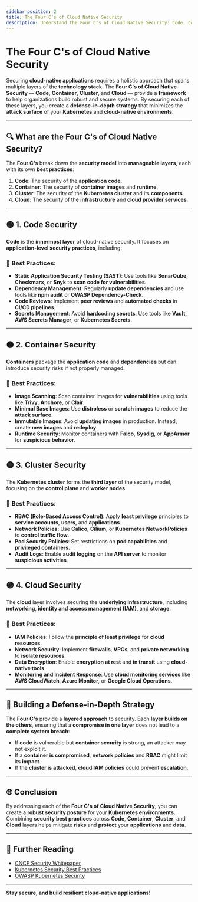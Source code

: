 ```yaml
---
sidebar_position: 2
title: The Four C's of Cloud Native Security
description: Understand the Four C's of Cloud Native Security: Code, Container, Cluster, and Cloud, and learn best practices to secure Kubernetes environments.
---
```


# The Four C's of Cloud Native Security

Securing **cloud-native applications** requires a holistic approach that spans multiple layers of the **technology stack**. The **Four C's of Cloud Native Security** — **Code**, **Container**, **Cluster**, and **Cloud** — provide a **framework** to help organizations build robust and secure systems. By securing each of these layers, you create a **defense-in-depth strategy** that minimizes the **attack surface** of your **Kubernetes** and **cloud-native environments**.

---

## 🔍 **What are the Four C's of Cloud Native Security?**

The **Four C's** break down the **security model** into **manageable layers**, each with its own **best practices**:

1. **Code**: The security of the **application code**.
2. **Container**: The security of **container images** and **runtime**.
3. **Cluster**: The security of the **Kubernetes cluster** and its **components**.
4. **Cloud**: The security of the **infrastructure** and **cloud provider services**.

---

## 🟢 **1. Code Security**

**Code** is the **innermost layer** of cloud-native security. It focuses on **application-level security practices**, including:

### 🔐 **Best Practices:**

- **Static Application Security Testing (SAST)**: Use tools like **SonarQube**, **Checkmarx**, or **Snyk** to **scan code for vulnerabilities**.
- **Dependency Management**: Regularly **update dependencies** and use tools like **npm audit** or **OWASP Dependency-Check**.
- **Code Reviews**: Implement **peer reviews** and **automated checks** in **CI/CD pipelines**.
- **Secrets Management**: Avoid **hardcoding secrets**. Use tools like **Vault**, **AWS Secrets Manager**, or **Kubernetes Secrets**.

---

## 🟠 **2. Container Security**

**Containers** package the **application code** and **dependencies** but can introduce security risks if not properly managed.

### 🔐 **Best Practices:**

- **Image Scanning**: Scan container images for **vulnerabilities** using tools like **Trivy**, **Anchore**, or **Clair**.
- **Minimal Base Images**: Use **distroless** or **scratch images** to reduce the **attack surface**.
- **Immutable Images**: Avoid **updating images** in production. Instead, create **new images** and **redeploy**.
- **Runtime Security**: Monitor containers with **Falco**, **Sysdig**, or **AppArmor** for **suspicious behavior**.

---

## 🟡 **3. Cluster Security**

The **Kubernetes cluster** forms the **third layer** of the security model, focusing on the **control plane** and **worker nodes**.

### 🔐 **Best Practices:**

- **RBAC (Role-Based Access Control)**: Apply **least privilege** principles to **service accounts**, **users**, and **applications**.
- **Network Policies**: Use **Calico**, **Cilium**, or **Kubernetes NetworkPolicies** to **control traffic flow**.
- **Pod Security Policies**: Set restrictions on **pod capabilities** and **privileged containers**.
- **Audit Logs**: Enable **audit logging** on the **API server** to monitor **suspicious activities**.

---

## 🟣 **4. Cloud Security**

The **cloud** layer involves securing the **underlying infrastructure**, including **networking**, **identity and access management (IAM)**, and **storage**.

### 🔐 **Best Practices:**

- **IAM Policies**: Follow the **principle of least privilege** for **cloud resources**.
- **Network Security**: Implement **firewalls**, **VPCs**, and **private networking** to **isolate resources**.
- **Data Encryption**: Enable **encryption at rest** and **in transit** using **cloud-native tools**.
- **Monitoring and Incident Response**: Use **cloud monitoring services** like **AWS CloudWatch**, **Azure Monitor**, or **Google Cloud Operations**.

---

## 🎯 **Building a Defense-in-Depth Strategy**

The **Four C's** provide a **layered approach** to security. Each **layer builds on the others**, ensuring that a **compromise in one layer** does not lead to a **complete system breach**:

- If **code** is vulnerable but **container security** is strong, an attacker may not exploit it.
- If a **container is compromised**, **network policies** and **RBAC** might limit its **impact**.
- If the **cluster is attacked**, **cloud IAM policies** could prevent **escalation**.

---

## 🌐 **Conclusion**

By addressing each of the **Four C's of Cloud Native Security**, you can create a **robust security posture** for your **Kubernetes environments**. Combining **security best practices** across **Code**, **Container**, **Cluster**, and **Cloud** layers helps mitigate **risks** and **protect** your **applications** and **data**.

---

## 🔗 **Further Reading**

- [CNCF Security Whitepaper](https://cncf.io)
- [Kubernetes Security Best Practices](https://kubernetes.io/docs/concepts/security/)
- [OWASP Kubernetes Security](https://owasp.org/www-project-kubernetes-security/)

---

**Stay secure, and build resilient cloud-native applications!**
